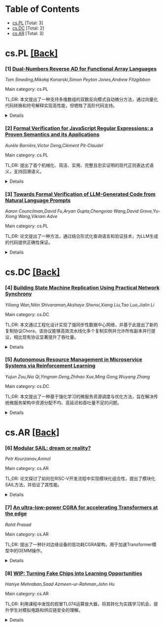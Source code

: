 <div id=toc></div>

# Table of Contents

- [cs.PL](#cs.PL) [Total: 3]
- [cs.DC](#cs.DC) [Total: 2]
- [cs.AR](#cs.AR) [Total: 3]


<div id='cs.PL'></div>

# cs.PL [[Back]](#toc)

### [1] [Dual-Numbers Reverse AD for Functional Array Languages](https://arxiv.org/abs/2507.12640)
*Tom Smeding,Mikołaj Konarski,Simon Peyton Jones,Andrew Fitzgibbon*

Main category: cs.PL

TL;DR: 本文提出了一种支持多维数组的双数反向模式自动微分方法，通过向量化代码转换和符号解释实现高性能，但牺牲了高阶代码支持。


<details>
  <summary>Details</summary>
Motivation: 标准双数构造在反向模式自动微分中性能不足，尤其是对数组程序。本文旨在解决这一问题。

Method: 结合向量化代码转换（BOT）、双数反向AD算法的数组语言扩展，以及符号解释，实现端到端编译。

Result: 实现了高性能的多维数组支持，但失去了对高阶代码的通用支持。

Conclusion: 通过牺牲部分通用性，实现了对数组程序的高效反向模式自动微分。

Abstract: The standard dual-numbers construction works well for forward-mode automatic
differentiation (AD) and is attractive due to its simplicity; recently, it also
has been adapted to reverse-mode AD, but practical performance, especially on
array programs, leaves a lot to be desired. In this paper we introduce
first-class support for multidimensional arrays in dual-numbers reverse-mode AD
with little to no performance overhead. The algorithm consists of three
loosely-coupled components: a semantics-preserving vectorisation code
transformation (the bulk-operation transform or BOT), a fairly straightforward
lifting of the basic dual-numbers reverse AD algorithm to a mostly first-order
array language, and symbolic interpretation to achieve an end-to-end
compilation pipeline. Unfortunately, we lose some of the nice generalisable
aspects of dual-numbers AD in the process, most importantly support for
higher-order code.
  We do support some higher-order array combinators, but only a
carefully-chosen set: 'build' (elementwise array construction), 'gather' and
'scatter'. In return, the BOT can eliminate the essential (for AD)
higher-orderness of the input program, meaning that AD gets essentially
presented with a first-order program. This allows the naive trick of lifting
dual numbers to "dual arrays" to work without much modification.

</details>


### [2] [Formal Verification for JavaScript Regular Expressions: a Proven Semantics and its Applications](https://arxiv.org/abs/2507.13091)
*Aurèle Barrière,Victor Deng,Clément Pit-Claudel*

Main category: cs.PL

TL;DR: 提出了首个机械化、简洁、实用、完整且忠实证明的现代正则表达式语义，支持回溯语义。


<details>
  <summary>Details</summary>
Motivation: 为现代正则表达式语言提供可靠的语义定义，并验证其与ECMAScript规范的等价性。

Method: 通过证明与ECMAScript规范的等价性确保语义的忠实性，并展示两个实际应用：上下文等价性证明和PikeVM算法的形式化验证。

Result: 定义了完整的回溯树语义，捕获所有可能的匹配及其优先级，所有定义和结果已在Rocq证明助手中机械化实现。

Conclusion: 该研究为现代正则表达式提供了可靠的语义基础，并展示了其在实际应用中的价值。

Abstract: We present the first mechanized, succinct, practical, complete, and
proven-faithful semantics for a modern regular expression language with
backtracking semantics. We ensure its faithfulness by proving it equivalent to
a preexisting line-by-line embedding of the official ECMAScript specification
of JavaScript regular expressions. We demonstrate its practicality by
presenting two real-world applications. First, a new notion of contextual
equivalence for modern regular expressions, which we use to prove or disprove
rewrites drawn from previous work. Second, the first formal proof of the PikeVM
algorithm used in many real-world engines. In contrast with the specification
and other formalization work, our semantics captures not only the top-priority
match, but a full backtracking tree recording all possible matches and their
respective priority. All our definitions and results have been mechanized in
the Rocq proof assistant.

</details>


### [3] [Towards Formal Verification of LLM-Generated Code from Natural Language Prompts](https://arxiv.org/abs/2507.13290)
*Aaron Councilman,David Fu,Aryan Gupta,Chengxiao Wang,David Grove,Yu-Xiong Wang,Vikram Adve*

Main category: cs.PL

TL;DR: 论文提出了一种方法，通过结合形式化查询语言和验证技术，为LLM生成的代码提供正确性保证。


<details>
  <summary>Details</summary>
Motivation: LLM生成的代码常存在错误且用户难以检测，希望通过形式化方法提升AI代码助手的可靠性和用户体验。

Method: 提出结合形式化查询语言表示用户意图，并通过符号解释器验证LLM生成的代码是否符合意图。

Result: 在21个代码生成任务中，验证器能正确验证83%的正确代码，并识别92%的错误代码。

Conclusion: 该方法有效提升了LLM生成代码的可靠性，为自然语言编程提供了潜在支持。

Abstract: In the past few years LLMs have emerged as a tool that can aid programmers by
taking natural language descriptions and generating code based on it. However,
LLMs often generate incorrect code that users need to fix and the literature
suggests users often struggle to detect these errors. In this work we seek to
offer formal guarantees of correctness to LLM generated code; such guarantees
could improve the experience of using AI Code Assistants and potentially enable
natural language programming for users with little or no programming knowledge.
To address this challenge we propose to incorporate a formal query language
that can represent a user's intent in a formally defined but natural
language-like manner that a user can confirm matches their intent. Then, using
such a query we propose to verify LLM generated code to ensure it matches the
user's intent. We implement these ideas in our system, Astrogator, for the
Ansible programming language which includes such a formal query language, a
calculus for representing the behavior of Ansible programs, and a symbolic
interpreter which is used for the verification. On a benchmark suite of 21
code-generation tasks, our verifier is able to verify correct code in 83% of
cases and identify incorrect code in 92%.

</details>


<div id='cs.DC'></div>

# cs.DC [[Back]](#toc)

### [4] [Building State Machine Replication Using Practical Network Synchrony](https://arxiv.org/abs/2507.12792)
*Yiliang Wan,Nitin Shivaraman,Akshaye Shenoi,Xiang Liu,Tao Luo,Jialin Li*

Main category: cs.DC

TL;DR: 本文通过工程化设计实现了强同步性数据中心网络，并基于此提出了新的复制协议Chora，该协议能够高效流水线化多个复制实例并允许所有副本并行提议，相比现有协议显著提升了吞吐量。


<details>
  <summary>Details</summary>
Motivation: 传统分布式系统通常假设部分同步或完全异步的网络模型，但现代数据中心系统可以设计为在常见情况下提供强同步特性，服务器能够以同步锁步轮次运行，这为设计更高效的分布式协议提供了机会。

Method: 采用内核旁路网络、多线程架构和宽松轮次长度的组合设计，实现了在2微秒内的紧密轮次边界，构建了具有强同步性的工程化网络。基于此网络特性，协同设计了新的复制协议Chora，该协议利用网络同步性高效流水线化多个复制实例，同时允许所有副本无需额外协调即可并行提议。

Result: 实验结果显示，Chora协议相比最先进的单主导者协议提升了255%的吞吐量，相比多主导者协议提升了109%的吞吐量，证明了强同步网络设计和协同优化协议的有效性。

Conclusion: 现代数据中心系统可以通过工程化设计实现强同步网络特性，基于这种网络设计的分布式复制协议能够显著提升性能。Chora协议成功利用了网络同步性，在保证正确性的同时大幅提升了分布式系统的吞吐量性能。

Abstract: Distributed systems, such as state machine replication, are critical
infrastructures for modern applications. Practical distributed protocols make
minimum assumptions about the underlying network: They typically assume a
partially synchronous or fully asynchronous network model. In this work, we
argue that modern data center systems can be designed to provide strong
synchrony properties in the common case, where servers move in synchronous
lock-step rounds. We prove this hypothesis by engineering a practical design
that uses a combination of kernel-bypass network, multithreaded architecture,
and loosened round length, achieving a tight round bound under 2us. Leveraging
our engineered networks with strong synchrony, we co-design a new replication
protocol, Chora. Chora exploits the network synchrony property to efficiently
pipeline multiple replication instances, while allowing all replicas to propose
in parallel without extra coordination. Through experiments, we show that Chora
achieves 255% and 109% improvement in throughput over state-of-the-art
single-leader and multi-leader protocols, respectively.

</details>


### [5] [Autonomous Resource Management in Microservice Systems via Reinforcement Learning](https://arxiv.org/abs/2507.12879)
*Yujun Zou,Nia Qi,Yingnan Deng,Zhihao Xue,Ming Gong,Wuyang Zhang*

Main category: cs.DC

TL;DR: 本文提出了一种基于强化学习的微服务资源调度与优化方法，旨在解决传统微服务架构中资源分配不均、高延迟和吞吐量不足的问题。


<details>
  <summary>Details</summary>
Motivation: 随着微服务系统中服务数量和负载的增加，高效调度和分配计算、内存和存储等资源成为关键研究挑战。

Method: 采用基于强化学习的智能调度算法，通过代理与环境的交互不断优化资源分配策略。

Result: 实验表明，该方法在低负载和高并发条件下显著提高了系统响应速度和吞吐量，同时优化了资源利用率和能耗。

Conclusion: 与传统静态资源分配方法相比，强化学习模型展现出更强的适应性和优化能力，能够实时调整策略以应对动态变化的负载和资源环境。

Abstract: This paper proposes a reinforcement learning-based method for microservice
resource scheduling and optimization, aiming to address issues such as uneven
resource allocation, high latency, and insufficient throughput in traditional
microservice architectures. In microservice systems, as the number of services
and the load increase, efficiently scheduling and allocating resources such as
computing power, memory, and storage becomes a critical research challenge. To
address this, the paper employs an intelligent scheduling algorithm based on
reinforcement learning. Through the interaction between the agent and the
environment, the resource allocation strategy is continuously optimized. In the
experiments, the paper considers different resource conditions and load
scenarios, evaluating the proposed method across multiple dimensions, including
response time, throughput, resource utilization, and cost efficiency. The
experimental results show that the reinforcement learning-based scheduling
method significantly improves system response speed and throughput under low
load and high concurrency conditions, while also optimizing resource
utilization and reducing energy consumption. Under multi-dimensional resource
conditions, the proposed method can consider multiple objectives and achieve
optimized resource scheduling. Compared to traditional static resource
allocation methods, the reinforcement learning model demonstrates stronger
adaptability and optimization capability. It can adjust resource allocation
strategies in real time, thereby maintaining good system performance in
dynamically changing load and resource environments.

</details>


<div id='cs.AR'></div>

# cs.AR [[Back]](#toc)

### [6] [Modular SAIL: dream or reality?](https://arxiv.org/abs/2507.12471)
*Petr Kourzanov,Anmol*

Main category: cs.AR

TL;DR: 论文探讨了如何在RISC-V开发流程中实现模块化组合性，提出了模块化SAIL方法，并验证了其性能。


<details>
  <summary>Details</summary>
Motivation: 解决RISC-V ISA模块化在实际开发流程（如仿真、模拟和验证）中的组合性问题。

Method: 引入模块化SAIL，改造SAIL-RISCV黄金模型以支持模块化，比较静态和动态绑定的性能。

Result: 模块化SAIL的功能行为与原始单块模拟器一致，性能表现良好。

Conclusion: 模块化SAIL可行，为RISC-V开发流程的组合性提供了有效解决方案。

Abstract: In order to truly benefit from RISC-V ISA modularity, the community has to
address the issue of compositionality, going beyond modules at the
specification level covering larger subsets of the RISC-V development flow
including emulation, simulation and verification. In this paper we introduce
modular SAIL, an experiment to inject compositionality into the SAIL-RISCV
golden model. We show that it is, in principle, not difficult to adapt the
SAIL-RISCV flow (and ideally the SAIL compiler itself) to support modules at
the emulator level. We back our findings by a comparative study of the
resulting pluggable emulator's performance using both static and dynamic
binding, which both exhibit same functional behavior as the original monolithic
emulator (aka RISC-V ISS).

</details>


### [7] [An ultra-low-power CGRA for accelerating Transformers at the edge](https://arxiv.org/abs/2507.12904)
*Rohit Prasad*

Main category: cs.AR

TL;DR: 提出了一种针对边缘设备的低功耗CGRA架构，用于加速Transformer模型中的GEMM操作。


<details>
  <summary>Details</summary>
Motivation: Transformer模型在边缘设备上的部署面临高计算需求挑战，需要低功耗解决方案。

Method: 设计了一种4x4 PE阵列和4x2 MOB的CGRA架构，采用无交换环面互连网络优化数据流。

Result: 该架构减少了内存带宽需求，提高了数据重用，降低了功耗和延迟。

Conclusion: 为边缘设备部署复杂机器学习模型提供了可扩展的解决方案。

Abstract: Transformers have revolutionized deep learning with applications in natural
language processing, computer vision, and beyond. However, their computational
demands make it challenging to deploy them on low-power edge devices. This
paper introduces an ultra-low-power, Coarse-Grained Reconfigurable Array (CGRA)
architecture specifically designed to accelerate General Matrix Multiplication
(GEMM) operations in transformer models tailored for the energy and resource
constraints of edge applications. The proposed architecture integrates a 4 x 4
array of Processing Elements (PEs) for efficient parallel computation and
dedicated 4 x 2 Memory Operation Blocks (MOBs) for optimized LOAD/STORE
operations, reducing memory bandwidth demands and enhancing data reuse. A
switchless mesh torus interconnect network further minimizes power and latency
by enabling direct communication between PEs and MOBs, eliminating the need for
centralized switching. Through its heterogeneous array design and efficient
dataflow, this CGRA architecture addresses the unique computational needs of
transformers, offering a scalable pathway to deploy sophisticated machine
learning models on edge devices.

</details>


### [8] [WIP: Turning Fake Chips into Learning Opportunities](https://arxiv.org/abs/2507.13281)
*Haniye Mehraban,Saad Azmeen-ur-Rahman,John Hu*

Main category: cs.AR

TL;DR: 利用课程中发现的假冒TL074运算放大器，将其转化为实践学习机会，提升学生对模拟电路和供应链安全的理解。


<details>
  <summary>Details</summary>
Motivation: 假冒集成电路在本科电子实验室中日益普遍，威胁实验完整性，但可以转化为教学资源。

Method: 通过学生动手诊断，测量电流、分析波形和故障排除，利用假冒芯片进行实践学习。

Result: 学生通过实践加深了对模拟电路、供应链安全和实际工程的理解。

Conclusion: 假冒组件可以成为有效的教学工具，提升学生的实践能力和工程意识。

Abstract: This work-in-progress paper presents a case study in which counterfeit TL074
operational amplifiers, discovered in a junior level electronics course, became
the basis for a hands on learning experience. Counterfeit integrated circuits
(IC) are increasingly common, posing a significant threat to the integrity of
undergraduate electronics laboratories. Instead of simply replacing the
counterfeit components, we turned the issue into a teaching moment. Students
engaged in hands-on diagnostics measuring current, analyzing waveforms, and
troubleshooting. By working with fake chip components, they gained deeper
insight into analog circuits, supply chain security, and practical engineering.

</details>
